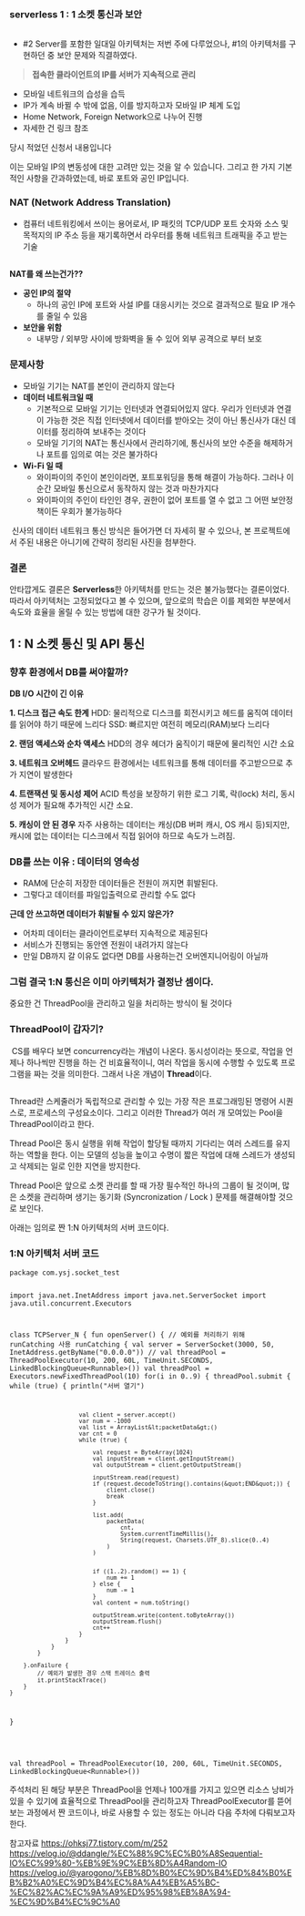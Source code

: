 <h3 id="serverless-1--1-소켓-통신과-보안">serverless 1 : 1 소켓 통신과 보안</h3>
<p><img alt="" src="https://velog.velcdn.com/images/ysj7191/post/8deaaf79-d309-4955-a0fd-08a2559f898f/image.png" /></p>
<ul>
<li>#2 Server를 포함한 일대일 아키텍처는 저번 주에 다루었으나,  #1의 아키텍처를 구현하던 중 보안 문제와 직결하였다.</li>
</ul>
<blockquote>
<p><strong>접속한 클라이언트의 IP를 서버가 지속적으로 관리</strong></p>
</blockquote>
<ul>
<li>모바일 네트워크의 습성을 습득</li>
<li>IP가 계속 바뀔 수 밖에 없음, 이를 방지하고자 모바일 IP 체계 도입</li>
<li>Home Network, Foreign Network으로 나누어 진행</li>
<li>자세한 건 링크 참조</li>
</ul>
<p>당시 적었던 신청서 내용입니다</p>
<p>이는 모바일 IP의 변동성에 대한 고려만 있는 것을 알 수 있습니다. 그리고 한 가지 기본적인 사항을 간과하였는데, 바로 포트와 공인 IP입니다.</p>
<h3 id="nat-network-address-translation">NAT (Network Address Translation)</h3>
<ul>
<li>컴퓨터 네트워킹에서 쓰이는 용어로서, IP 패킷의 TCP/UDP 포트 숫자와 소스 및 목적지의 IP 주소 등을 재기록하면서 라우터를 통해 네트워크 트래픽을 주고 받는 기술</li>
</ul>
<p><img alt="" src="https://velog.velcdn.com/images/ysj7191/post/707856b5-9704-404a-8c51-835c7aa0b088/image.png" /></p>
<p><strong>NAT를 왜 쓰는건가??</strong></p>
<ul>
<li><strong>공인 IP의 절약</strong><ul>
<li>하나의 공인 IP에 포트와 사설 IP를 대응시키는 것으로 결과적으로 필요 IP 개수를 줄일 수 있음</li>
</ul>
</li>
<li><strong>보안을 위함</strong><ul>
<li>내부망 / 외부망 사이에 방화벽을 둘 수 있어 외부 공격으로 부터 보호</li>
</ul>
</li>
</ul>
<h3 id="문제사항">문제사항</h3>
<ul>
<li>모바일 기기는 NAT를 본인이 관리하지 않는다</li>
<li><strong>데이터 네트워크일 때</strong><ul>
<li>기본적으로 모바일 기기는 인터넷과 연결되어있지 않다. 우리가 인터넷과 연결이 가능한 것은 직접 인터넷에서 데이터를 받아오는 것이 아닌 통신사가 대신 데이터를 정리하여 보내주는 것이다</li>
<li>모바일 기기의 NAT는 통신사에서 관리하기에, 통신사의 보안 수준을 해제하거나 포트를 임의로 여는 것은 불가하다</li>
</ul>
</li>
<li><strong>Wi-Fi 일 때</strong><ul>
<li>와이파이의 주인이 본인이라면, 포트포워딩을 통해 해결이 가능하다. 그러나 이 순간 모바일 통신으로서 동작하지 않는 것과 마찬가지다</li>
<li>와이파이의 주인이 타인인 경우, 권한이 없어 포트를 열 수 없고 그 어떤 보안정책이든 우회가 불가능하다</li>
</ul>
</li>
</ul>
<p><img alt="" src="https://velog.velcdn.com/images/ysj7191/post/f780dfad-ccb0-49f8-9915-dcf9ab7517f1/image.png" />
신사의 데이터 네트워크 통신 방식은 들어가면 더 자세히 팔 수 있으나, 본 프로젝트에서 주된 내용은 아니기에 간략히 정리된 사진을 첨부한다.</p>
<h3 id="결론">결론</h3>
<p>안타깝게도 결론은 <strong>Serverless</strong>한 아키텍처를 만드는 것은 불가능했다는 결론이었다.
따라서 아키텍처는 고정되었다고 볼 수 있으며, 앞으로의 학습은 이를 제외한 부분에서 속도와 효율을 올릴 수 있는 방법에 대한 강구가 될 것이다.</p>
<h2 id="1---n-소켓-통신-및-api-통신">1 :  N 소켓 통신 및 API 통신</h2>
<h3 id="향후-환경에서-db를-써야할까"><strong>향후 환경에서 DB를 써야할까?</strong></h3>
<p><strong>DB I/O 시간이 긴 이유</strong></p>
<p><strong>1. 디스크 접근 속도 한계</strong>
HDD: 물리적으로 디스크를 회전시키고 헤드를 움직여 데이터를 읽어야 하기 때문에 느리다
SSD: 빠르지만 여전히 메모리(RAM)보다 느리다</p>
<p><strong>2. 랜덤 액세스와 순차 액세스</strong>
HDD의 경우 헤더가 움직이기 때문에 물리적인 시간 소요</p>
<p><strong>3. 네트워크 오버헤드</strong>
클라우드 환경에서는 네트워크를 통해 데이터를 주고받으므로 추가 지연이 발생한다</p>
<p><strong>4. 트랜잭션 및 동시성 제어</strong>
ACID 특성을 보장하기 위한 로그 기록, 락(lock) 처리, 동시성 제어가 필요해 추가적인 시간 소요.</p>
<p><strong>5. 캐싱이 안 된 경우</strong>
자주 사용하는 데이터는 캐싱(DB 버퍼 캐시, OS 캐시 등)되지만, 캐시에 없는 데이터는 디스크에서 직접 읽어야 하므로 속도가 느려짐.</p>
<h3 id="db를-쓰는-이유--데이터의-영속성">DB를 쓰는 이유 : 데이터의 영속성</h3>
<ul>
<li>RAM에 단순히 저장한 데이터들은 전원이 꺼지면 휘발된다.</li>
<li>그렇다고 데이터를 파일입출력으로 관리할 수도 없다</li>
</ul>
<p><strong>근데 안 쓰고하면 데이터가 휘발될 수 있지 않은가?</strong></p>
<ul>
<li>어차피 데이터는 클라이언트로부터 지속적으로 제공된다</li>
<li>서비스가 진행되는 동안엔 전원이 내려가지 않는다</li>
<li>만일 DB까지 갈 이유도 없다면 DB를 사용하는건 오버엔지니어링이 아닐까</li>
</ul>
<h3 id="그럼-결국-1n-통신은-이미-아키텍처가-결정난-셈이다">그럼 결국 1:N 통신은 이미 아키텍처가 결정난 셈이다.</h3>
<p>중요한 건 ThreadPool을 관리하고 일을 처리하는 방식이 될 것이다</p>
<h3 id="threadpool이-갑자기">ThreadPool이 갑자기?</h3>
<p><img alt="" src="https://velog.velcdn.com/images/ysj7191/post/2877f48e-376c-4649-8609-6dc68a3afa1c/image.png" />
CS를 배우다 보면 concurrency라는 개념이 나온다. 동시성이라는 뜻으로, 작업을 언제나 하나씩만 진행을 하는 건 비효율적이니, 여러 작업을 동시에 수행할 수 있도록 프로그램을 짜는 것을 의미한다.
그래서 나온 개념이 <strong>Thread</strong>이다.</p>
<p><img alt="" src="https://velog.velcdn.com/images/ysj7191/post/fa980133-0793-4864-98c8-4cef1a284577/image.png" /></p>
<p>Thread란 스케줄러가 독립적으로 관리할 수 있는 가장 작은 프로그래밍된 명령어 시퀀스로, 프로세스의 구성요소이다.
그리고 이러한 Thread가 여러 개 모여있는 Pool을 ThreadPool이라고 한다.</p>
<p>Thread Pool은 동시 실행을 위해 작업이 할당될 때까지 기다리는 여러 스레드를 유지하는 역할을 한다.
이는 모델의 성능을 높이고 수명이 짧은 작업에 대해 스레드가 생성되고 삭제되는 일로 인한 지연을 방지한다.</p>
<p>Thread Pool은 앞으로 소켓 관리를 할 때 가장 필수적인 하나의 그룹이 될 것이며, 많은 소켓을 관리하며 생기는 동기화 (Syncronization / Lock ) 문제를 해결해야할 것으로 보인다.</p>
<p>아래는 임의로 짠 1:N 아키텍처의 서버 코드이다.</p>
<h3 id="1n-아키텍처-서버-코드">1:N 아키텍처 서버 코드</h3>
<pre><code class="language-kotlin">package com.ysj.socket_test

import java.net.InetAddress
import java.net.ServerSocket
import java.util.concurrent.Executors

class TCPServer_N {
    fun openServer() {
        // 예외를 처리하기 위해 runCatching 사용
        runCatching {
            val server = ServerSocket(3000, 50, InetAddress.getByName(&quot;0.0.0.0&quot;))
//            val threadPool = ThreadPoolExecutor(10, 200, 60L, TimeUnit.SECONDS, LinkedBlockingQueue&lt;Runnable&gt;())
            val threadPool = Executors.newFixedThreadPool(10)
            for(i in 0..9) {
                threadPool.submit {
                    while (true) {
                        println(&quot;서버 열기&quot;)

                        val client = server.accept()
                        var num = -1000
                        val list = ArrayList&lt;packetData&gt;()
                        var cnt = 0
                        while (true) {

                            val request = ByteArray(1024)
                            val inputStream = client.getInputStream()
                            val outputStream = client.getOutputStream()

                            inputStream.read(request)
                            if (request.decodeToString().contains(&quot;END&quot;)) {
                                client.close()
                                break
                            }

                            list.add(
                                packetData(
                                    cnt,
                                    System.currentTimeMillis(),
                                    String(request, Charsets.UTF_8).slice(0..4)
                                )
                            )


                            if ((1..2).random() == 1) {
                                num += 1
                            } else {
                                num -= 1
                            }
                            val content = num.toString()

                            outputStream.write(content.toByteArray())
                            outputStream.flush()
                            cnt++
                        }
                    }
                }
            }

        }.onFailure {
            // 예외가 발생한 경우 스택 트레이스 출력
            it.printStackTrace()
        }
    }
}</code></pre>
<p>&nbsp;</p>
<pre><code class="language-kotlin">val threadPool = ThreadPoolExecutor(10, 200, 60L, TimeUnit.SECONDS, LinkedBlockingQueue&lt;Runnable&gt;())</code></pre>
<p>주석처리 된 해당 부분은 ThreadPool을 언제나 100개를 가지고 있으면 리소스 낭비가 있을 수 있기에 효율적으로 ThreadPool을 관리하고자 ThreadPoolExecutor를 뜯어보는 과정에서 짠 코드이나, 바로 사용할 수 있는 정도는 아니라 다음 주차에 다뤄보고자 한다.</p>
<p>참고자료
<a href="https://ohksj77.tistory.com/m/252">https://ohksj77.tistory.com/m/252</a>
<a href="https://velog.io/@ddangle/%EC%88%9C%EC%B0%A8Sequential-IO%EC%99%80-%EB%9E%9C%EB%8D%A4Random-IO">https://velog.io/@ddangle/%EC%88%9C%EC%B0%A8Sequential-IO%EC%99%80-%EB%9E%9C%EB%8D%A4Random-IO</a>
<a href="https://velog.io/@yarogono/%EB%8D%B0%EC%9D%B4%ED%84%B0%EB%B2%A0%EC%9D%B4%EC%8A%A4%EB%A5%BC-%EC%82%AC%EC%9A%A9%ED%95%98%EB%8A%94-%EC%9D%B4%EC%9C%A0">https://velog.io/@yarogono/%EB%8D%B0%EC%9D%B4%ED%84%B0%EB%B2%A0%EC%9D%B4%EC%8A%A4%EB%A5%BC-%EC%82%AC%EC%9A%A9%ED%95%98%EB%8A%94-%EC%9D%B4%EC%9C%A0</a></p>